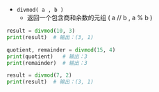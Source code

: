 - `divmod( a , b )`
	- 返回一个包含商和余数的元组 ( a // b , a % b )
```python
result = divmod(10, 3)
print(result)  # 输出：(3, 1)

quotient, remainder = divmod(15, 4)
print(quotient)   # 输出：3
print(remainder)  # 输出：3

result = divmod(7, 2)
print(result)  # 输出：(3, 1)

```